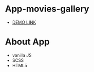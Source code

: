 # App-movies-gallery

- [DEMO LINK](https://leonbohdan.github.io/app-movies-gallery/)

# About App

- vanilla JS
- SCSS
- HTML5
